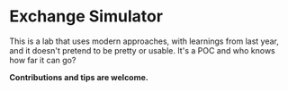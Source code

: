 # Exchange Simulator

This is a lab that uses modern approaches, with learnings from last year, and it doesn't pretend to be pretty or usable. It's a POC and who knows how far it can go?

**Contributions and tips are welcome.**

